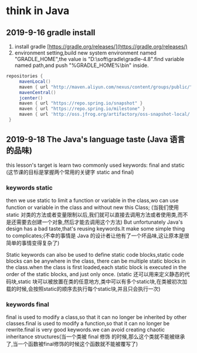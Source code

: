 # think in Java
## 2019-9-16 gradle install
1. install gradle  [https://gradle.org/releases/](https://gradle.org/releases/)
2. environment setting,build new system environment named "GRADLE_HOME",the value is "D:\soft\gradle\gradle-4.8".find variable named path,and push "%GRADLE_HOME%\bin" inside.

```groovy
repositories {
     mavenLocal()
     maven { url "http://maven.aliyun.com/nexus/content/groups/public/"}
     mavenCentral()
     jcenter()
     maven { url "https://repo.spring.io/snapshot" }
     maven { url "https://repo.spring.io/milestone" }
     maven { url 'http://oss.jfrog.org/artifactory/oss-snapshot-local/' } 
 }
```
## 2019-9-18 The Java's language taste (Java 语言的品味)
this lesson's target is learn two commonly used keywords: final and static (这节课的目标是掌握两个常用的关键字 static and final)

### keywords static
then we use static to limit a function or variable in the class,wo can use function or variable in the class and without new this Class; (当我们使用 static 对类的方法或者变量限制以后,我们就可以直接去调用方法或者使用类,而不是还需要去创建一个对象,然后才能去调用这个方法)
But unfortunately Java's design has a bad taste,that's reusing keywords.It make some simple thing to complicates;(不幸的事情是 Java 的设计者让他有了一个坏品味,这让原本是很简单的事情变得复杂了)

Static keywords can also be used to define static code blocks,static code blocks can be anywhere in the class, there can be multiple static blocks in the class.when the class is first loaded,each static block is executed in the order of the static blocks,
and just only once. (static 还可以用来定义静态的代码块,static 块可以被放置在类的任意地方,类中可以有多个static块,在类被初次加载的时候,会按照static的顺序去执行每个static块,并且只会执行一次)

### keywords final
final is used to modify a class,so that it can no longer be inherited by other classes.final is used to modify a function,so that it can no longer be rewrite.final is very good keywords.we can avoid creating chaotic inheritance structures(当一个类被 final 修饰
的时候,那么这个类就不能被继承了,当一个函数被final修饰的时候这个函数就不能被覆写了)